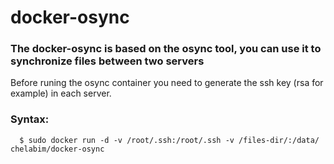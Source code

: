 # docker-osync
### The docker-osync is based on the osync tool, you can use it to  synchronize files between two servers 
Before runing the osync container you need to generate the ssh key (rsa for example) in each server.

### Syntax:
      $ sudo docker run -d -v /root/.ssh:/root/.ssh -v /files-dir/:/data/ chelabim/docker-osync
      
